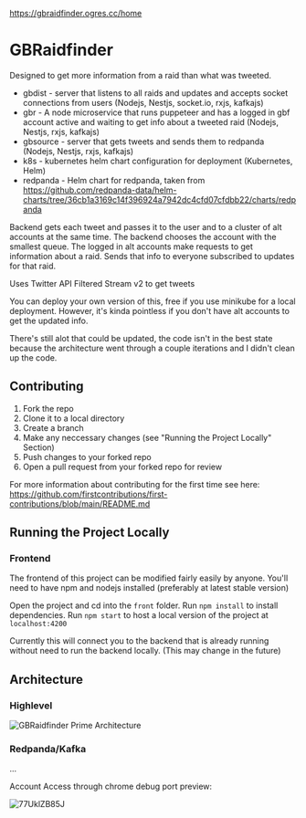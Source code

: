 https://gbraidfinder.ogres.cc/home

# GBRaidfinder

Designed to get more information from a raid than what was tweeted.

* gbdist - server that listens to all raids and updates and accepts socket connections from users (Nodejs, Nestjs, socket.io, rxjs, kafkajs)
* gbr - A node microservice that runs puppeteer and has a logged in gbf account active and waiting to get info about a tweeted raid (Nodejs, Nestjs, rxjs, kafkajs)
* gbsource - server that gets tweets and sends them to redpanda (Nodejs, Nestjs, rxjs, kafkajs)
* k8s - kubernetes helm chart configuration for deployment (Kubernetes, Helm)
* redpanda - Helm chart for redpanda, taken from https://github.com/redpanda-data/helm-charts/tree/36cb1a3169c14f396924a7942dc4cfd07cfdbb22/charts/redpanda

Backend gets each tweet and passes it to the user and to a cluster of alt accounts at the same time. The backend chooses the account with the smallest queue.
The logged in alt accounts make requests to get information about a raid. Sends that info to everyone subscribed to updates for that raid.

Uses Twitter API Filtered Stream v2 to get tweets

You can deploy your own version of this, free if you use minikube for a local deployment. However, it's kinda pointless if you don't have alt accounts to get the updated info.

There's still alot that could be updated, the code isn't in the best state because the architecture went through a couple iterations and I didn't clean up the code.

## Contributing

1. Fork the repo
2. Clone it to a local directory
3. Create a branch
4. Make any neccessary changes (see "Running the Project Locally" Section)
5. Push changes to your forked repo
6. Open a pull request from your forked repo for review

For more information about contributing for the first time see here: https://github.com/firstcontributions/first-contributions/blob/main/README.md

## Running the Project Locally

### Frontend

The frontend of this project can be modified fairly easily by anyone.
You'll need to have npm and nodejs installed (preferably at latest stable version)

Open the project and cd into the `front` folder.
Run `npm install` to install dependencies. 
Run `npm start` to host a local version of the project at `localhost:4200`

Currently this will connect you to the backend that is already running without need to run the backend locally. (This may change in the future)

## Architecture

### Highlevel
![GBRaidfinder Prime Architecture](https://user-images.githubusercontent.com/7328874/203427171-1a6f3a73-b428-4218-a626-b74b1c75ee62.png)

### Redpanda/Kafka

...

Account Access through chrome debug port preview:

![77UklZB85J](https://user-images.githubusercontent.com/7328874/200845657-eea8cc8f-021c-40e5-ad83-507d175f4bd9.gif)
